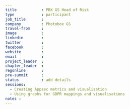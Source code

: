```yaml
---
title           : PBX GS Head of Risk
type            : participant
job_title       :
company         : Photobox GS
travel-from     :
image           :
linkedin        :
twitter         :
facebook        :
website         :
email           :
project_leader  :
chapter_leader  :
regonline       :
pre-summit      :
status          : add details
sessions: 
  - Creating Appsec metrics and visualisation
  - Using graphs for GDPR mappings and visualisations
notes :
---
```


<!-- put more details about participant here -->
